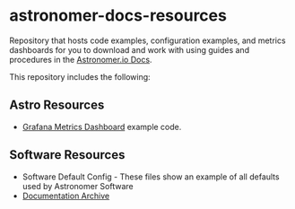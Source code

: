 # astronomer-docs-resources

Repository that hosts code examples, configuration examples, and metrics dashboards for you to download and work with using guides and procedures in the [Astronomer.io Docs](https://www.astronomer.io/docs/).

This repository includes the following:

## Astro Resources

- [Grafana Metrics Dashboard](https://www.astronomer.io/docs/astro/export-metrics#grafana-example) example code.

## Software Resources

- Software Default Config - These files show an example of all defaults used by Astronomer Software
- [Documentation Archive](https://www.astronomer.io/docs/software/documentation-archive)

